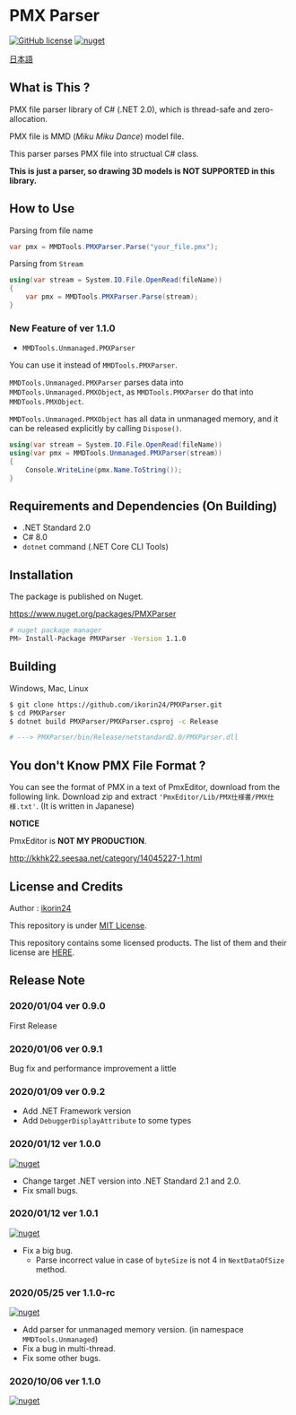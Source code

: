 # PMX Parser

[![GitHub license](https://img.shields.io/github/license/ikorin24/PMXParser?color=967CFF)](https://github.com/ikorin24/PMXParser/blob/master/LICENSE)
[![nuget](https://img.shields.io/badge/nuget-v1.1.0-967CFF)](https://www.nuget.org/packages/PMXParser)

[日本語](https://github.com/ikorin24/PMXParser/blob/master/README_ja.md)

## What is This ?

PMX file parser library of C# (.NET 2.0), which is thread-safe and zero-allocation.

PMX file is MMD (*Miku Miku Dance*) model file.

This parser parses PMX file into structual C# class.

**This is just a parser, so drawing 3D models is NOT SUPPORTED in this library.**

## How to Use

Parsing from file name

```cs
var pmx = MMDTools.PMXParser.Parse("your_file.pmx");
```

Parsing from `Stream`

```cs
using(var stream = System.IO.File.OpenRead(fileName))
{
    var pmx = MMDTools.PMXParser.Parse(stream);
}
```

### New Feature of ver 1.1.0

- `MMDTools.Unmanaged.PMXParser`

You can use it instead of `MMDTools.PMXParser`.

`MMDTools.Unmanaged.PMXParser` parses data into `MMDTools.Unmanaged.PMXObject`, as `MMDTools.PMXParser` do that into `MMDTools.PMXObject`.

`MMDTools.Unmanaged.PMXObject` has all data in unmanaged memory,
and it can be released explicitly by calling `Dispose()`.

```cs
using(var stream = System.IO.File.OpenRead(fileName))
using(var pmx = MMDTools.Unmanaged.PMXParser(stream))
{
    Console.WriteLine(pmx.Name.ToString());
}
```

## Requirements and Dependencies (On Building)

- .NET Standard 2.0
- C# 8.0
- `dotnet` command (.NET Core CLI Tools)

## Installation

The package is published on Nuget.

https://www.nuget.org/packages/PMXParser

```sh
# nuget package manager
PM> Install-Package PMXParser -Version 1.1.0
```

## Building

Windows, Mac, Linux

```sh
$ git clone https://github.com/ikorin24/PMXParser.git
$ cd PMXParser
$ dotnet build PMXParser/PMXParser.csproj -c Release

# ---> PMXParser/bin/Release/netstandard2.0/PMXParser.dll
```

## You don't Know PMX File Format ?

You can see the format of PMX in a text of PmxEditor, download from the following link. Download zip and extract `'PmxEditor/Lib/PMX仕様書/PMX仕様.txt'`. (It is written in Japanese)

**NOTICE**

PmxEditor is **NOT MY PRODUCTION**.

http://kkhk22.seesaa.net/category/14045227-1.html

## License and Credits

Author : [ikorin24](https://github.com/ikorin24)

This repository is under [MIT License](https://github.com/ikorin24/PMXParser/blob/master/LICENSE).

This repository contains some licensed products. The list of them and their license are [HERE](https://github.com/ikorin24/PMXParser/blob/master/CREDITS.md).

## Release Note

### 2020/01/04 ver 0.9.0

First Release

### 2020/01/06 ver 0.9.1

Bug fix and performance improvement a little

### 2020/01/09 ver 0.9.2

- Add .NET Framework version
- Add `DebuggerDisplayAttribute` to some types

### 2020/01/12 ver 1.0.0

[![nuget](https://img.shields.io/badge/nuget-v1.0.0-967CFF)](https://www.nuget.org/packages/PMXParser/1.0.0)

- Change target .NET version into .NET Standard 2.1 and 2.0.
- Fix small bugs.

### 2020/01/12 ver 1.0.1

[![nuget](https://img.shields.io/badge/nuget-v1.0.1-967CFF)](https://www.nuget.org/packages/PMXParser/1.0.1)

- Fix a big bug.
    - Parse incorrect value in case of `byteSize` is not 4 in `NextDataOfSize` method.

### 2020/05/25 ver 1.1.0-rc

[![nuget](https://img.shields.io/badge/nuget-v1.1.0_rc-967CFF)](https://www.nuget.org/packages/PMXParser/1.1.0-rc)

- Add parser for unmanaged memory version. (in namespace `MMDTools.Unmanaged`)
- Fix a bug in multi-thread.
- Fix some other bugs.

### 2020/10/06 ver 1.1.0

[![nuget](https://img.shields.io/badge/nuget-v1.1.0-967CFF)](https://www.nuget.org/packages/PMXParser/1.1.0)
